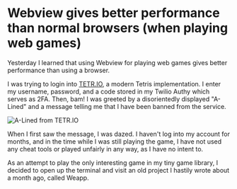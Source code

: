 # Webview gives better performance than normal browsers (when playing web games)

Yesterday I learned that using Webview for playing web games gives better performance than using a browser.

I was trying to login into [TETR.IO](https://tetr.io), a modern Tetris implementation. I enter my username,
password, and a code stored in my Twilio Authy which serves as 2FA. Then, bam! I was greeted by a
disorientedly displayed "A-Lined" and a message telling me that I have been banned from the service.

![A-Lined from TETR.IO](https://files.catbox.moe/pjmmv6.png)

When I first saw the message, I was dazed. I haven't log into my account for months, and in the time while
I was still playing the game, I have not used any cheat tools or played unfairly in any way, as I have no
intent to.

As an attempt to play the only interesting game in my tiny game library, I decided to open up the terminal
and visit an old project I hastily wrote about a month ago, called Weapp.
